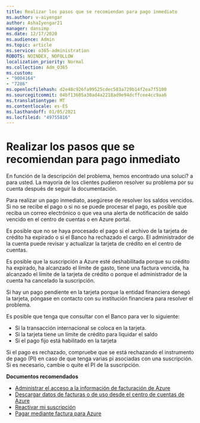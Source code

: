 ```yaml
---
title: Realizar los pasos que se recomiendan para pago inmediato
ms.author: v-aiyengar
author: AshaIyengar21
manager: dansimp
ms.date: 12/17/2020
ms.audience: Admin
ms.topic: article
ms.service: o365-administration
ROBOTS: NOINDEX, NOFOLLOW
localization_priority: Normal
ms.collection: Adm_O365
ms.custom:
- "9004164"
- "7286"
ms.openlocfilehash: d2e48c926fa99525cdec503a729b14f2ea7f5100
ms.sourcegitcommit: 04bf13605a30ad4a2218ad9e94dcffcee4cc9aa6
ms.translationtype: MT
ms.contentlocale: es-ES
ms.lasthandoff: 01/05/2021
ms.locfileid: "49755816"
---
```

# <a name="make-immediate-payment---recommended-steps"></a>Realizar los pasos que se recomiendan para pago inmediato

En función de la descripción del problema, hemos encontrado una soluci? a para usted. La mayoría de los clientes pudieron resolver su problema por su cuenta después de seguir la documentación.

Para realizar un pago inmediato, asegúrese de resolver los saldos vencidos. Si no se recibe el pago o si no se puede procesar el pago, es posible que reciba un correo electrónico o que vea una alerta de notificación de saldo vencido en el centro de cuentas o en Azure portal. 

Es posible que no se haya procesado el pago si el archivo de la tarjeta de crédito ha expirado o si el Banco ha rechazado el cargo. El administrador de la cuenta puede revisar y actualizar la tarjeta de crédito en el centro de cuentas. 

Es posible que la suscripción a Azure esté deshabilitada porque su crédito ha expirado, ha alcanzado el límite de gasto, tiene una factura vencida, ha alcanzado el límite de la tarjeta de crédito o porque el administrador de la cuenta ha cancelado la suscripción.  

Si hay un pago pendiente en la tarjeta porque la entidad financiera denegó la tarjeta, póngase en contacto con su institución financiera para resolver el problema.  

Es posible que tenga que consultar con el Banco para ver lo siguiente:

- Si la transacción internacional se coloca en la tarjeta. 
- Si la tarjeta tiene un límite de crédito para liquidar el saldo 
- Si el pago fijo está habilitado en la tarjeta 

Si el pago es rechazado, compruebe que se está rechazando el instrumento de pago (PI) en caso de que tenga varias pi asociadas con una suscripción. Si es necesario, cambie o quite el PI de la suscripción. 

**Documentos recomendados** 

- [Administrar el acceso a la información de facturación de Azure](https://docs.microsoft.com/azure/billing/billing-manage-access?WT.mc_id=Portal-Microsoft_Azure_Support)
- [Descargar datos de facturas o de uso desde el centro de cuentas de Azure](https://docs.microsoft.com/azure/billing/billing-download-azure-invoice-daily-usage-date?WT.mc_id=Portal-Microsoft_Azure_Support)
- [Reactivar mi suscripción](https://docs.microsoft.com/azure/billing/billing-subscription-become-disable?WT.mc_id=Portal-Microsoft_Azure_Support)
- [Pagar mediante factura para Azure](https://docs.microsoft.com/azure/cost-management-billing/manage/pay-by-invoice) 